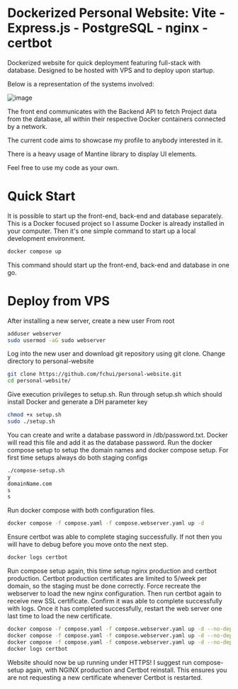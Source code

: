 # Dockerized Personal Website: Vite - Express.js - PostgreSQL - nginx - certbot

Dockerized website for quick deployment featuring full-stack with database. Designed to be hosted with VPS and to deploy upon startup. 

Below is a representation of the systems involved:

![image](https://github.com/user-attachments/assets/d8ba4a10-674a-411c-9b0a-9931ecd6c1e7)

The front end communicates with the Backend API to fetch Project data from the database, all within their respective Docker containers connected by a network.

The current code aims to showcase my profile to anybody interested in it.

There is a heavy usage of Mantine library to display UI elements.

Feel free to use my code as your own.

# Quick Start
It is possible to start up the front-end, back-end and database separately. This is a Docker focused project so I assume Docker is already installed in your computer. Then it's one simple command to start up a local development environment.
```bash
docker compose up
```
This command should start up the front-end, back-end and database in one go.

# Deploy from VPS

After installing a new server, create a new user From root
```bash
adduser webserver
sudo usermod -aG sudo webserver
```
Log into the new user and download git repository using git clone. Change directory to personal-website
```bash
git clone https://github.com/fchui/personal-website.git
cd personal-website/
```
Give execution privileges to setup.sh. Run through setup.sh which should install Docker and generate a DH parameter key
```bash
chmod +x setup.sh
sudo ./setup.sh
```
You can create and write a database password in /db/password.txt. Docker will read this file and add it as the database password.
Run the docker compose setup to setup the domain names and docker compose setup. For first time setups always do both staging configs
```bash
./compose-setup.sh
y
domainName.com
s
s
```
Run docker compose with both configuration files.
```bash
docker compose -f compose.yaml -f compose.webserver.yaml up -d
```
Ensure certbot was able to complete staging successfully. If not then you will have to debug before you move onto the next step.
```bash
docker logs certbot
```
Run compose setup again, this time setup nginx production and certbot production. Certbot production certificates are limited to 5/week per domain, so the staging must be done correctly. Force recreate the webserver to load the new nginx configuration. Then run certbot again to receive new SSL certificate. Confirm it was able to complete successfully with logs. Once it has completed successfully, restart the web server one last time to load the new certificate.
```bash
docker compose -f compose.yaml -f compose.webserver.yaml up -d --no-deps --force-recreate webserver
docker compose -f compose.yaml -f compose.webserver.yaml up -d --no-deps --force-recreate certbot
docker compose -f compose.yaml -f compose.webserver.yaml up -d --no-deps --force-recreate webserver
docker logs certbot
```
Website should now be up running under HTTPS! I suggest run compose-setup again, with NGINX production and Certbot reinstall. This ensures you are not requesting a new certificate whenever Certbot is restarted.
